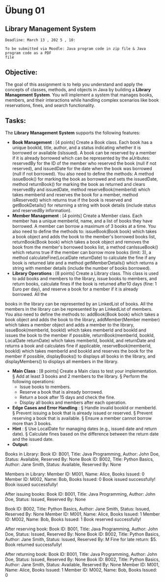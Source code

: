 # Übung 01

## Library Management System

```
Deadline: March 13 , 202 5 , 10:
```
```
To be submitted via Moodle: Java program code in zip file & Java program code as a PDF
file
```
## Objective:

The goal of this assignment is to help you understand and apply the concepts of classes,
methods, and objects in Java by building a **Library Management System**. You will
implement a system that manages books, members, and their interactions while handling
complex scenarios like book reservations, fines, and search functionality.

## Tasks:

The **Library Management System** supports the following features:

- **Book Management** : [4 points]
  Create a Book class. Each book has a unique bookId, title, author, and a status
  indicating whether it is borrowed or available (isIssued). A book can be reserved by a
  member if it is already borrowed which can be represented by the aUributes:
  reservedBy for the ID of the member who reserved the book (null if not reserved), and
  issuedDate for the date when the book was borrowed (null if not borrowed). You also
  need to define the methods: A method issueBook() for marking the book as borrowed
  and sets the issuedDate, method returnBook() for marking the book as returned and
  clears reservedBy and issuedDate, method reserveBook(memberId) which takes
  memberId and reserves the book for a member, method isReserved() which returns
  true if the book is reserved and getBookDetails() for returning a string with book
  details (include status and reservedBy information).
- **Member Management** : [4 points]
  Create a Member class. Each member has a unique memberId, name, and a list of books
  they have borrowed. A member can borrow a maximum of 3 books at a time. You also
  need to define the methods to: issueBook(Book book) which takes a book object and
  adds the book to the member's borrowed books list, returnBook(Book book) which
  takes a book object and removes the book from the member's borrowed books list, a
  method canIssueBook() which returns true if the member can borrow more books
  (limit: 3), a method calculateFine(LocalDate returnDate) to calculate the fine if
  any book is returned late and a method getMemberDetails() which returns a string
  with member details (include the number of books borrowed).
- **Library Operations** : [8 points]
  Create a Library class. This class is used to add books and members to the library, issue
  books to members, and return books, calculate fines if the book is returned after10 days
  (fine: 1 Euro per day), and reserve a book for a member if it is already borrowed. All the


books in the library can be represented by an LinkedList of books. All the members in
the library can be represented by an LinkedList of members. You also need to define the
methods to: addBook(Book book) which takes a book object and adds the book to the
library, addMember(Member member) which takes a member object and adds a member
to the library, issueBook(memberId, bookId) which takes memberId and bookId and
issues the book to the member if possible, returnBook(memberId, bookId,
LocalDate returnDate) which takes memberId, bookId, and returnDate and returns
a book and calculates fine if applicable, reserveBook(memberId, bookId) which takes
memberId and bookId and reserves the book for the member if possible,
displayBooks() to displays all books in the library, and displayMembers() to displays
all members in the library.

- **Main Class** : [8 points]
  Create a Main class to test your implementation.
  § Add at least 3 books and 2 members to the library.
  § Perform the following operations:
  - Issue books to members.
  - Reserve a book that is already borrowed.
  - Return a book after 15 days and check the fine.
  - Display all books and members after each operation.
- **Edge Cases and Error Handling** :
  § Handle invalid bookId or memberId.
  § Prevent issuing a book that is already issued or reserved.
  § Prevent reserving a book that is available.
  § Ensure a member cannot borrow more than 3 books.
- **Hint** :
  § Use LocalDate for managing dates (e.g., issued date and return date).
  § Calculate fines based on the difference between the return date and the issued
  date.
- **Output:**

Books in Library:
Book ID: B001, Title: Java Programming, Author: John Doe, Status:
Available, Reserved By: None
Book ID: B002, Title: Python Basics, Author: Jane Smith, Status:
Available, Reserved By: None

Members in Library:
Member ID: M001, Name: Alice, Books Issued: 0
Member ID: M002, Name: Bob, Books Issued: 0
Book issued successfully!
Book issued successfully!

After issuing books:
Book ID: B001, Title: Java Programming, Author: John Doe, Status:
Issued, Reserved By: None


Book ID: B002, Title: Python Basics, Author: Jane Smith, Status:
Issued, Reserved By: None
Member ID: M001, Name: Alice, Books Issued: 1
Member ID: M002, Name: Bob, Books Issued: 1
Book reserved successfully!

After reserving book:
Book ID: B001, Title: Java Programming, Author: John Doe, Status:
Issued, Reserved By: None
Book ID: B002, Title: Python Basics, Author: Jane Smith, Status:
Issued, Reserved By: M
Fine for late return: $5.
Book returned successfully!

After returning book:
Book ID: B001, Title: Java Programming, Author: John Doe, Status:
Issued, Reserved By: None
Book ID: B002, Title: Python Basics, Author: Jane Smith, Status:
Available, Reserved By: None
Member ID: M001, Name: Alice, Books Issued: 1
Member ID: M002, Name: Bob, Books Issued: 0


